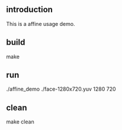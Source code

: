 ## introduction

This is a affine usage demo.

## build

make 

## run

./affine_demo ./face-1280x720.yuv 1280 720

## clean

make clean

